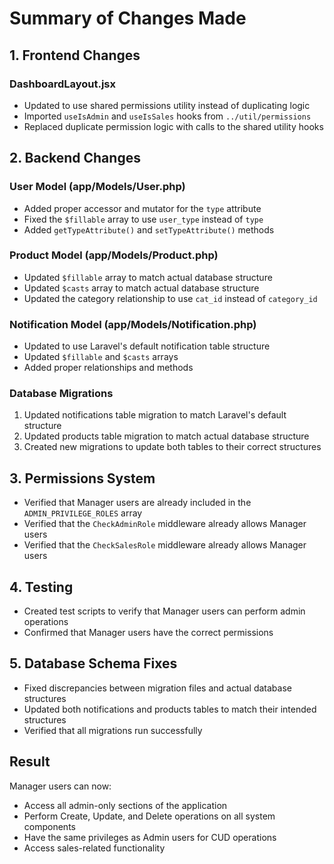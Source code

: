 # Summary of Changes Made

## 1. Frontend Changes

### DashboardLayout.jsx
- Updated to use shared permissions utility instead of duplicating logic
- Imported `useIsAdmin` and `useIsSales` hooks from `../util/permissions`
- Replaced duplicate permission logic with calls to the shared utility hooks

## 2. Backend Changes

### User Model (app/Models/User.php)
- Added proper accessor and mutator for the `type` attribute
- Fixed the `$fillable` array to use `user_type` instead of `type`
- Added `getTypeAttribute()` and `setTypeAttribute()` methods

### Product Model (app/Models/Product.php)
- Updated `$fillable` array to match actual database structure
- Updated `$casts` array to match actual database structure
- Updated the category relationship to use `cat_id` instead of `category_id`

### Notification Model (app/Models/Notification.php)
- Updated to use Laravel's default notification table structure
- Updated `$fillable` and `$casts` arrays
- Added proper relationships and methods

### Database Migrations
1. Updated notifications table migration to match Laravel's default structure
2. Updated products table migration to match actual database structure
3. Created new migrations to update both tables to their correct structures

## 3. Permissions System
- Verified that Manager users are already included in the `ADMIN_PRIVILEGE_ROLES` array
- Verified that the `CheckAdminRole` middleware already allows Manager users
- Verified that the `CheckSalesRole` middleware already allows Manager users

## 4. Testing
- Created test scripts to verify that Manager users can perform admin operations
- Confirmed that Manager users have the correct permissions

## 5. Database Schema Fixes
- Fixed discrepancies between migration files and actual database structures
- Updated both notifications and products tables to match their intended structures
- Verified that all migrations run successfully

## Result
Manager users can now:
- Access all admin-only sections of the application
- Perform Create, Update, and Delete operations on all system components
- Have the same privileges as Admin users for CUD operations
- Access sales-related functionality